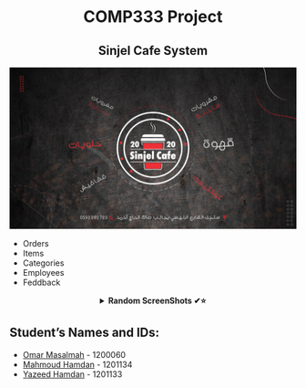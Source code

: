  <H1 align="center" > <strong> COMP333 Project </strong> </H1>

 <H2 align="center" > <strong>Sinjel Cafe System </strong> </H2>
 
 ![](https://github.com/Omarmasalmah/COMP333-Coffe-shop/blob/master/images/basic.jpg)
 
 *  Orders
 *  Items
 *  Categories
 *  Employees
 *  Feddback 
 
<details align="center">
<summary><b> Random ScreenShots ✔⭐</b></summary>
<table>
  <thead>
 </p>
 
![dsdfgdsfds](https://user-images.githubusercontent.com/70337488/218224013-a910474f-625c-4b5e-8eab-9c210fd5fc77.PNG)

![rwartawr](https://user-images.githubusercontent.com/70337488/218224033-410b4852-2662-4ef5-8d23-d3f8f2d408a8.PNG)

 ![adadasd](https://user-images.githubusercontent.com/70337488/218224037-5c9015ad-dc56-4d8a-b25f-95b51f660f88.PNG)

 ![wdfaf](https://user-images.githubusercontent.com/70337488/218224043-4637f4af-856a-49fa-b4aa-153d25ed9767.PNG)

 ![rtgrg](https://user-images.githubusercontent.com/70337488/218224045-6d561598-5cb2-4ce5-9164-b8e2fa1cb18b.PNG)

 
<br />
</table>
</details>





 
## Student’s Names and IDs:

* [Omar Masalmah](https://github.com/Omarmasalmah)   - 1200060  
* [Mahmoud Hamdan](https://github.com/mahmoudbzu)  - 1201134  
* [Yazeed Hamdan](https://github.com/YazeedHamdan1201133)    - 1201133  
 


